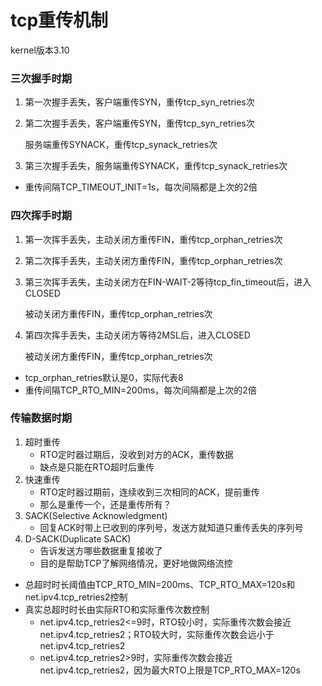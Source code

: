 # tcp重传机制
kernel版本3.10

### 三次握手时期
1. 第一次握手丢失，客户端重传SYN，重传tcp_syn_retries次
2. 第二次握手丢失，客户端重传SYN，重传tcp_syn_retries次
   
   服务端重传SYNACK，重传tcp_synack_retries次
3. 第三次握手丢失，服务端重传SYNACK，重传tcp_synack_retries次
* 重传间隔TCP_TIMEOUT_INIT=1s，每次间隔都是上次的2倍

### 四次挥手时期
1. 第一次挥手丢失，主动关闭方重传FIN，重传tcp_orphan_retries次
2. 第二次挥手丢失，主动关闭方重传FIN，重传tcp_orphan_retries次
3. 第三次挥手丢失，主动关闭方在FIN-WAIT-2等待tcp_fin_timeout后，进入CLOSED
   
   被动关闭方重传FIN，重传tcp_orphan_retries次
4. 第四次挥手丢失，主动关闭方等待2MSL后，进入CLOSED
   
   被动关闭方重传FIN，重传tcp_orphan_retries次
* tcp_orphan_retries默认是0，实际代表8
* 重传间隔TCP_RTO_MIN=200ms，每次间隔都是上次的2倍

### 传输数据时期
1. 超时重传
   * RTO定时器过期后，没收到对方的ACK，重传数据
   * 缺点是只能在RTO超时后重传
2. 快速重传
   * RTO定时器过期前，连续收到三次相同的ACK，提前重传
   * 那么是重传一个，还是重传所有？
3. SACK(Selective Acknowledgment)
   * 回复ACK时带上已收到的序列号，发送方就知道只重传丢失的序列号
4. D-SACK(Duplicate SACK)
   * 告诉发送方哪些数据重复接收了
   * 目的是帮助TCP了解网络情况，更好地做网络流控
* 总超时时长阈值由TCP_RTO_MIN=200ms、TCP_RTO_MAX=120s和net.ipv4.tcp_retries2控制
* 真实总超时时长由实际RTO和实际重传次数控制
  * net.ipv4.tcp_retries2<=9时，RTO较小时，实际重传次数会接近net.ipv4.tcp_retries2；RTO较大时，实际重传次数会远小于net.ipv4.tcp_retries2
  * net.ipv4.tcp_retries2>9时，实际重传次数会接近net.ipv4.tcp_retries2，因为最大RTO上限是TCP_RTO_MAX=120s